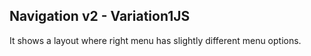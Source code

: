 <h2>Navigation v2 - Variation1<span class="status js">JS</span></h2>

It shows a layout where right menu has slightly different menu options.

<style>
#navigation-v2-variation1 .sample{
background-color: #f4f4f4;
}
</style>